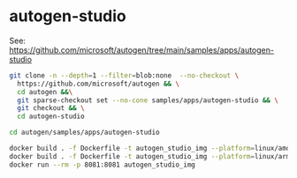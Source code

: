 # autogen-studio

See: https://github.com/microsoft/autogen/tree/main/samples/apps/autogen-studio


```bash
git clone -n --depth=1 --filter=blob:none  --no-checkout \
  https://github.com/microsoft/autogen && \
  cd autogen &&\
  git sparse-checkout set --no-cone samples/apps/autogen-studio && \
  git checkout && \
  cd autogen-studio

```

```bash
cd autogen/samples/apps/autogen-studio

docker build . -f Dockerfile -t autogen_studio_img --platform=linux/amd64
docker build . -f Dockerfile -t autogen_studio_img --platform=linux/arm64
docker run --rm -p 8081:8081 autogen_studio_img


```

